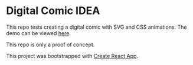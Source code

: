 # Digital Comic IDEA

This repo tests creating a digital comic with SVG and CSS animations.  The demo can be viewed [here](https://kurtpetrek.github.io/digital-comic-idea/).

This repo is only a proof of concept.

This project was bootstrapped with [Create React App](https://github.com/facebookincubator/create-react-app).
